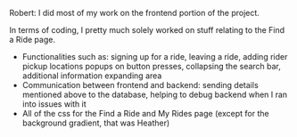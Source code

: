 Robert:
I did most of my work on the frontend portion of the project. 

In terms of coding, I pretty much solely worked on stuff relating to the Find a Ride page.
- Functionalities such as: signing up for a ride, leaving a ride, adding rider pickup locations
	popups on button presses, collapsing the search bar, additional information expanding area
- Communication between frontend and backend: sending details mentioned above to the database,
	helping to debug backend when I ran into issues with it
- All of the css for the Find a Ride and My Rides page (except for the background gradient, that was Heather)